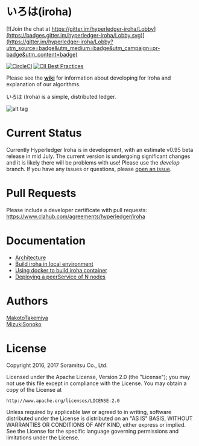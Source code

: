 # いろは(iroha)
[![Join the chat at https://gitter.im/hyperledger-iroha/Lobby](https://badges.gitter.im/hyperledger-iroha/Lobby.svg)](https://gitter.im/hyperledger-iroha/Lobby?utm_source=badge&utm_medium=badge&utm_campaign=pr-badge&utm_content=badge)

[![CircleCI](https://circleci.com/gh/hyperledger/iroha/tree/master.svg?style=svg)](https://circleci.com/gh/hyperledger/iroha/tree/master)
[![CII Best Practices](https://bestpractices.coreinfrastructure.org/projects/960/badge)](https://bestpractices.coreinfrastructure.org/projects/960)

Please see the [**wiki**](https://github.com/hyperledger/iroha/wiki) for information about developing for Iroha and explanation of our algorithms.

いろは (Iroha) is a simple, distributed ledger.

![alt tag](docs/Iroha_3_sm.png)

# Current Status

Currently Hyperledger Iroha is in development, with an estimate v0.95 beta release in mid July. The current version is undergoing significant changes and it is likely there will be problems with use! Please use the *develop* branch. If you have any issues or questions, please [open an issue](https://github.com/hyperledger/iroha/issues).

# Pull Requests
Please include a developer certificate with pull requests: https://www.clahub.com/agreements/hyperledger/iroha

# Documentation
 - [Architecture](./docs/architecture.md)
 - [Build iroha in local environment](./docs/how_to_build.rst)
 - [Using docker to build iroha container](./docker/README.md)
 - [Deploying a peerService of N nodes](./docs/iroha_network.md)

# Authors

[MakotoTakemiya](https://github.com/takemiyamakoto)  
[MizukiSonoko](https://github.com/MizukiSonoko)

# License

Copyright 2016, 2017 Soramitsu Co., Ltd.

Licensed under the Apache License, Version 2.0 (the "License");
you may not use this file except in compliance with the License.
You may obtain a copy of the License at

    http://www.apache.org/licenses/LICENSE-2.0

Unless required by applicable law or agreed to in writing, software
distributed under the License is distributed on an "AS IS" BASIS,
WITHOUT WARRANTIES OR CONDITIONS OF ANY KIND, either express or implied.
See the License for the specific language governing permissions and
limitations under the License.
